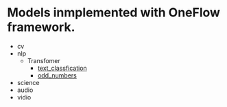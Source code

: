 # Models inmplemented with OneFlow framework.

- cv
- nlp
  - Transfomer
    - [text_classfication](./nlp/Transfomer/imdb/)
    - [odd_numbers](./nlp/Transfomer/odd_numbers/)
- science
- audio
- vidio
